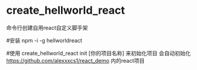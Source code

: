 # create_hellworld_react
命令行创建自用react自定义脚手架

#安装
npm -i -g hellworldreact

#使用
create_hellworld_react init [你的项目名称] 来初始化项目
会自动初始化 https://github.com/alexxxcs1/react_demo 内的react项目
